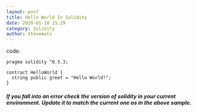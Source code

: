 ```yaml
---
layout: post
title: Hello World In Solidity
date: 2020-01-10 15:29
category: Solidity 
author: Stevemats
---
```


code:
```solidity
pragma solidity ^0.5.3;

contract HelloWorld {
  string public greet = "Hello World!";
}
```
##### If you fall into an error check the version of solidity in your current environment. Update it to match the current one as in the above sample.
